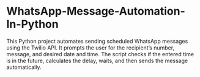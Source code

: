 # WhatsApp-Message-Automation-In-Python
This Python project automates sending scheduled WhatsApp messages using the Twilio API. It prompts the user for the recipient’s number, message, and desired date and time. The script checks if the entered time is in the future, calculates the delay, waits, and then sends the message automatically. 
